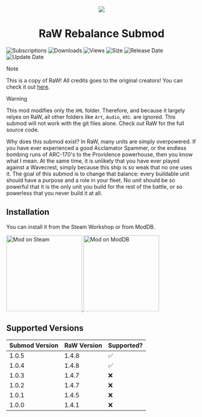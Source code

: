 <div align="center">
    <img src="RaW.ico">
    <h1>RaW Rebalance Submod</h1>
</div>

![Subscriptions](https://img.shields.io/steam/subscriptions/3131109252?style=for-the-badge&color=b4e419)
![Downloads](https://img.shields.io/steam/downloads/3131109252?style=for-the-badge&color=00adb5)
![Views](https://img.shields.io/steam/views/3131109252?style=for-the-badge&color=ff5719)
![Size](https://img.shields.io/steam/size/3131109252?style=for-the-badge&color=2ea043)
![Release Date](https://img.shields.io/steam/release-date/3131109252?style=for-the-badge&color=ffb300)
![Update Date](https://img.shields.io/steam/update-date/3131109252?style=for-the-badge&color=515de9)

> [!note]
> This is a copy of RaW! All credits goes to the original creators! You can check it out [here](https://www.moddb.com/mods/republic-at-war).

> [!warning]
> This mod modifies only the `XML` folder. Therefore, and because it largely relyes on RaW, all other folders like `Art`, `Audio`, etc. are ignored. This submod will not work with the git files alone. Check out RaW for the full source code.

Why does this submod exist? In RaW, many units are simply overpowered. If you have ever experienced a good Acclamator Spammer, or the endless bombing runs of ARC-170's to the Providence powerhouse, then you know what I mean. At the same time, it is unlikely that you have ever played against a Wavecrest, simply because this ship is so weak that no one uses it. The goal of this submod is to change that balance: every buildable unit should have a purpose and a role in your fleet. No unit should be so powerful that it is the only unit you build for the rest of the battle, or so powerless that you never build it at all.

## Installation

You can install it from the Steam Workshop or from ModDB.

<a href="https://steamcommunity.com/sharedfiles/filedetails/?id=3131109252">
    <img alt="Mod on Steam" width="200px" src="https://img.shields.io/badge/Subscribe-On_Steam-blue?style=social&logo=steam&link=https%3A%2F%2Fsteamcommunity.com%2Fsharedfiles%2Ffiledetails%2F%3Fid%3D3131109252">
</a>

<a href="https://www.moddb.com/mods/raw-rebalance-submod" title="View RaW Rebalance Submod on ModDB" target="_blank">
    <img alt="Mod on ModDB" width="200px" src="https://button.moddb.com/rating/medium/mods/64012.png" />
</a>

## Supported Versions

| Submod Version | RaW Version | Supported? |
| -------------- | ----------- | ---------- |
| 1.0.5          | 1.4.8       | ✅         |
| 1.0.4          | 1.4.8       | ✅         |
| 1.0.3          | 1.4.7       | ❌         |
| 1.0.2          | 1.4.7       | ❌         |
| 1.0.1          | 1.4.5       | ❌         |
| 1.0.0          | 1.4.1       | ❌         |
